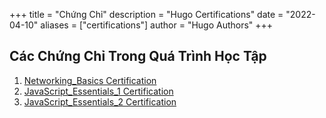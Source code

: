 +++
title = "Chứng Chỉ"
description = "Hugo Certifications"
date = "2022-04-10"
aliases = ["certifications"]
author = "Hugo Authors"
+++

## Các Chứng Chỉ Trong Quá Trình Học Tập 

1. [Networking_Basics Certification](/certificates/Networking_Basics.pdf)
2. [JavaScript_Essentials_1 Certification](/certificates/JavaScript_Essentials_1.pdf)
3. [JavaScript_Essentials_2 Certification](/certificates/JavaScript_Essentials_2.pdf)
